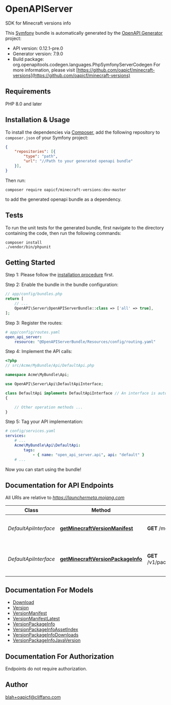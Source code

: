 # OpenAPIServer
SDK for Minecraft versions info

This [Symfony](https://symfony.com/) bundle is automatically generated by the [OpenAPI Generator](https://openapi-generator.tech) project:

- API version: 0.12.1-pre.0
- Generator version: 7.9.0
- Build package: org.openapitools.codegen.languages.PhpSymfonyServerCodegen
For more information, please visit [https://github.com/oapicf/minecraft-versions](https://github.com/oapicf/minecraft-versions)

## Requirements

PHP 8.0 and later

## Installation & Usage

To install the dependencies via [Composer](http://getcomposer.org/), add the following repository to `composer.json` of your Symfony project:

```json
{
    "repositories": [{
        "type": "path",
        "url": "//Path to your generated openapi bundle"
    }],
}
```

Then run:

```
composer require oapicf/minecraft-versions:dev-master
```

to add the generated openapi bundle as a dependency.

## Tests

To run the unit tests for the generated bundle, first navigate to the directory containing the code, then run the following commands:

```
composer install
./vendor/bin/phpunit
```


## Getting Started

Step 1: Please follow the [installation procedure](#installation--usage) first.

Step 2: Enable the bundle in the bundle configuration:

```php
// app/config/bundles.php
return [
    // ...
    OpenAPI\Server\OpenAPIServerBundle::class => ['all' => true],
];
```

Step 3: Register the routes:

```yaml
# app/config/routes.yaml
open_api_server:
    resource: "@OpenAPIServerBundle/Resources/config/routing.yaml"
```

Step 4: Implement the API calls:

```php
<?php
// src/Acme/MyBundle/Api/DefaultApi.php

namespace Acme\MyBundle\Api;

use OpenAPI\Server\Api\DefaultApiInterface;

class DefaultApi implements DefaultApiInterface // An interface is autogenerated
{

    // Other operation methods ...
}
```

Step 5: Tag your API implementation:

```yaml
# config/services.yaml
services:
    # ...
    Acme\MyBundle\Api\DefaultApi:
        tags:
            - { name: "open_api_server.api", api: "default" }
    # ...
```

Now you can start using the bundle!


## Documentation for API Endpoints

All URIs are relative to *https://launchermeta.mojang.com*

Class | Method | HTTP request | Description
------------ | ------------- | ------------- | -------------
*DefaultApiInterface* | [**getMinecraftVersionManifest**](docs/Api/DefaultApiInterface.md#getminecraftversionmanifest) | **GET** /mc/game/version_manifest.json | Get Minecraft version manifest
*DefaultApiInterface* | [**getMinecraftVersionPackageInfo**](docs/Api/DefaultApiInterface.md#getminecraftversionpackageinfo) | **GET** /v1/packages/{packageId}/{versionId}.json | Get Minecraft version package info


## Documentation For Models

 - [Download](docs/Model/Download.md)
 - [Version](docs/Model/Version.md)
 - [VersionManifest](docs/Model/VersionManifest.md)
 - [VersionManifestLatest](docs/Model/VersionManifestLatest.md)
 - [VersionPackageInfo](docs/Model/VersionPackageInfo.md)
 - [VersionPackageInfoAssetIndex](docs/Model/VersionPackageInfoAssetIndex.md)
 - [VersionPackageInfoDownloads](docs/Model/VersionPackageInfoDownloads.md)
 - [VersionPackageInfoJavaVersion](docs/Model/VersionPackageInfoJavaVersion.md)


## Documentation For Authorization

Endpoints do not require authorization.


## Author

blah+oapicf@cliffano.com

